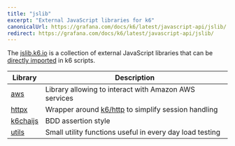 ```yaml
---
title: "jslib"
excerpt: "External JavaScript libraries for k6"
canonicalUrl: https://grafana.com/docs/k6/latest/javascript-api/jslib/
redirect: https://grafana.com/docs/k6/latest/javascript-api/jslib/
---
```


The [jslib.k6.io](https://jslib.k6.io/) is a collection of external JavaScript libraries that can be [directly imported](/using-k6/modules#remote-http-s-modules) in k6 scripts.


| Library | Description |
| -------- | ----------- |
| [aws](/javascript-api/jslib/aws)  | Library allowing to interact with Amazon AWS services |
| [httpx](/javascript-api/jslib/httpx)  | Wrapper around [k6/http](https://k6.io/docs/javascript-api/#k6-http) to simplify session handling |
| [k6chaijs](/javascript-api/jslib/k6chaijs)  | BDD assertion style |
| [utils](/javascript-api/jslib/utils)  | Small utility functions useful in every day load testing |

